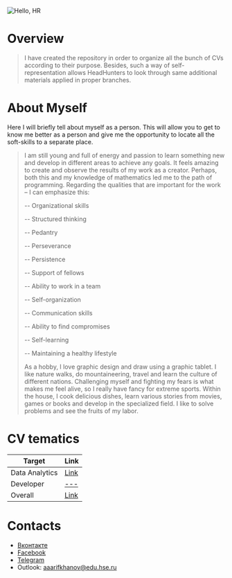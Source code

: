 ![Hello, HR](https://sun9-57.userapi.com/impg/nIQFCMLY2T7sAYhNytPxtSGOIjvq5B5wd0VAFQ/K2zCXa3yOaY.jpg?size=1280x720&quality=96&sign=f9ed21ceac2df4c22ebf3ae73bb8f506&type=album)

# Overview
>I have created the repository in order to organize all the bunch of CVs according to their purpose. 
Besides, such a way of self-representation allows HeadHunters to look through same additional materials applied in proper branches.

# About Myself
Here I will briefly tell about myself as a person. This will allow you to get to know me better as a person and give me the opportunity to locate all the soft-skills to a separate place.
>I am still young and full of energy and passion to learn something new and develop in different areas to achieve any goals. It feels amazing to create and observe the results of my work as a creator. Perhaps, both this and my knowledge of mathematics led me to the path of programming.
Regarding the qualities that are important for the work – I can emphasize this: <p>
-- Organizational skills <p>
-- Structured thinking <p>
-- Pedantry <p>
-- Perseverance <p>
-- Persistence <p>
-- Support of fellows <p>
-- Ability to work in a team <p>
-- Self-organization <p>
-- Communication skills <p>
-- Ability to find compromises <p>
-- Self-learning <p>
-- Maintaining a healthy lifestyle <p>
As a hobby, I love graphic design and draw using a graphic tablet. I like nature walks, do mountaineering, travel and learn the culture of different nations. Сhallenging myself and fighting my fears is what makes me feel alive, so I really have fancy for extreme sports. Within the house, I cook delicious dishes, learn various stories from movies, games or books and develop in the specialized field. I like to solve problems and see the fruits of my labor.



# CV tematics
| Target | Link |
| ------ | ---- |
| Data Analytics | [Link][DAnl] |
| Developer | [---][Devl] |
| Overall | [Link][Ovl] |

# Contacts
- [Вконтакте](https://vk.com/angrychilly)
- [Facebook](https://www.facebook.com/profile.php?id=100005186413644)
- [Telegram](https://t.me/Sm1Ling)
- Outlook: aaarifkhanov@edu.hse.ru

[//]: # (Тут проставлены ссылки)
[DAnl]: <https://github.com/Sm1Ling/CV/tree/DataScience>
[Devl]: <>
[Ovl]: <https://github.com/Sm1Ling/CV/tree/Overall>
